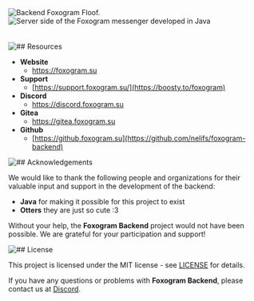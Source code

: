 <img src="src/main/resources/assets/backend.png" alt="Backend Foxogram Floof.">
<img src="src/main/resources/assets/backend_desc.png" alt="Server side of the Foxogram messenger developed in Java">
<br><br><br> 
<img src="src/main/resources/assets/backend_resources.png" alt="## Resources">

- **Website** 
  - https://foxogram.su
- **Support** 
  - [https://support.foxogram.su/](https://boosty.to/foxogram)
- **Discord** 
  - https://discord.foxogram.su
- **Gitea** 
  - https://gitea.foxogram.su
- **Github** 
  - [https://github.foxogram.su](https://github.com/nelifs/foxogram-backend)

<img src="src/main/resources/assets/backend_acknowledgements.png" alt="## Acknowledgements">

We would like to thank the following people and organizations for their valuable input and support in the development of the backend:

- **Java** for making it possible for this project to exist
- **Otters** they are just so cute :3

Without your help, the **Foxogram Backend** project would not have been possible. We are grateful for your participation and support!

<img src="src/main/resources/assets/backend_license.png" alt="## License">

This project is licensed under the MIT license - see [LICENSE](LICENSE) for details.

If you have any questions or problems with **Foxogram Backend**, please contact us at [Discord](https://discord.foxogram.su).